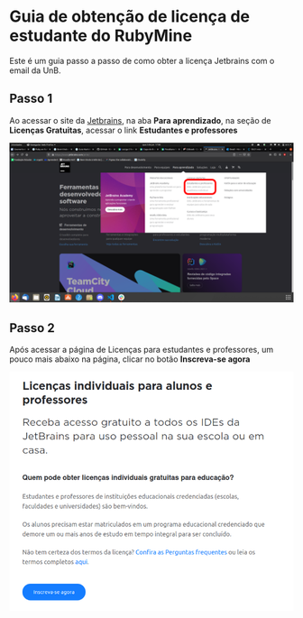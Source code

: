 # Guia de obtenção de licença de estudante do RubyMine

Este é um guia passo a passo de como obter a licença Jetbrains com o email da UnB.

## Passo 1

Ao acessar o site da [Jetbrains](https://www.jetbrains.com/pt-br/), na aba **Para aprendizado**, na seção de **Licenças Gratuitas**, acessar o link **Estudantes e professores**

![Passo 1](../../imagens/Passo_1_Licenca.png)

## Passo 2

Após acessar a página de Licenças para estudantes e professores, um pouco mais abaixo na página, clicar no botão **Inscreva-se agora**

![Passo 2](../../imagens/Passo_2_Licenca.png)